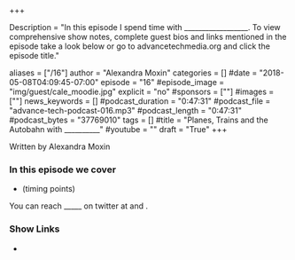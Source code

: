 +++

Description = "In this episode I spend time with __________________. To view comprehensive show notes, complete guest bios and links mentioned in the episode take a look below or go to advancetechmedia.org and click the episode title."

aliases = ["/16"]
author = "Alexandra Moxin"
categories = []
#date = "2018-05-08T04:09:45-07:00"
episode = "16"
#episode_image = "img/guest/cale_moodie.jpg"
explicit = "no"
#sponsors = [""]
#images = [""]
news_keywords = []
#podcast_duration = "0:47:31"
#podcast_file = "advance-tech-podcast-016.mp3"
#podcast_length = "0:47:31"
#podcast_bytes = "37769010"
tags = []
#title = "Planes, Trains and the Autobahn with __________"
#youtube = ""
draft = "True"
+++

Written by Alexandra Moxin


### In this episode we cover
* (timing points)

You can reach _____ on twitter at []() and []().

### Show Links

* []()










